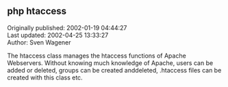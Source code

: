 ## php htaccess  
Originally published: 2002-01-19 04:44:27  
Last updated: 2002-04-25 13:33:27  
Author: Sven Wagener  
  
The htaccess class manages the htaccess functions of Apache Webservers. Without knowing much knowledge of Apache, users can be added or deleted, groups can be created anddeleted, .htaccess files can be created with this class etc.